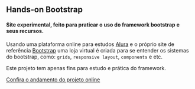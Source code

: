 ## Hands-on Bootstrap
#### Site experimental, feito para praticar o uso do framework bootstrap e seus recursos.


Usando uma plataforma online para estudos [Alura](http://alura.com.br) e o próprio site de referência [Bootstrap](getbootstrap.com) uma loja virtual é criada para se entender os sistemas do bootstrap, como: `grids`, `responsive layout`, `components` e etc.

Este projeto tem apenas fins para estudo e prática do framework.

[Confira o andamento do projeto online](http://vagnersantos.esy.es/apps/alura-bootstrap/)

